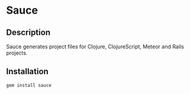 Sauce
=====

Description
-----------
Sauce generates project files for Clojure, ClojureScript, Meteor and Rails projects.

Installation
------------
    gem install sauce
